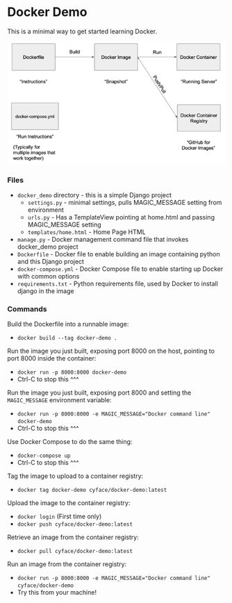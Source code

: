 # Docker Demo

This is a minimal way to get started learning Docker.

![Docker Terms](docker-terms.png)

### Files
- `docker_demo` directory - this is a simple Django project
    - `settings.py` - minimal settings, pulls MAGIC_MESSAGE setting from environment
    - `urls.py` - Has a TemplateView pointing at home.html and passing MAGIC_MESSAGE setting
    - `templates/home.html` - Home Page HTML
- `manage.py` - Docker management command file that invokes docker_demo project
- `Dockerfile` - Docker file to enable building an image containing python and this Django project
- `docker-compose.yml` - Docker Compose file to enable starting up Docker with common options
- `requirements.txt` - Python requirements file, used by Docker to install django in the image

### Commands

Build the Dockerfile into a runnable image:
- `docker build --tag docker-demo .`

Run the image you just built, exposing port 8000 on the host, pointing to port 8000 inside the container:
- `docker run -p 8000:8000 docker-demo`
- Ctrl-C to stop this ^^^

Run the image you just built, exposing port 8000 and setting the `MAGIC_MESSAGE` environment variable:
- `docker run -p 8000:8000 -e MAGIC_MESSAGE="Docker command line" docker-demo`
- Ctrl-C to stop this ^^^

Use Docker Compose to do the same thing:
- `docker-compose up`
- Ctrl-C to stop this ^^^

Tag the image to upload to a container registry:
- `docker tag docker-demo cyface/docker-demo:latest`

Upload the image to the container registry:
- `docker login`  (First time only)
- `docker push cyface/docker-demo:latest`

Retrieve an image from the container registry:
- `docker pull cyface/docker-demo:latest`

Run an image from the container registry:
- `docker run -p 8000:8000 -e MAGIC_MESSAGE="Docker command line" cyface/docker-demo`
- Try this from your machine!